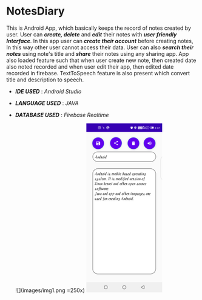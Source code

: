 # NotesDiary

This is Android App, which basically keeps the record of notes created by user.
User can ***create, delete*** and ***edit*** their notes with ***user friendly Interface***. 
In this app user can ***create their account*** before creating notes, In this way other user cannot access their data.
User can also ***search their notes*** using note's title and ***share*** their notes using any sharing app.
App also loaded feature such that when user create new note, then created date also noted recorded and when user edit their app, then edited date recorded in firebase.
TextToSpeech feature is also present which convert title and description to speech.

* ***IDE USED*** : *Android Studio*
* ***LANGUAGE USED*** : *JAVA*
* ***DATABASE USED*** : *Firebase Realtime*

	![](images/img1.png =250x)
	<img src="images/img1.png" width="200">
